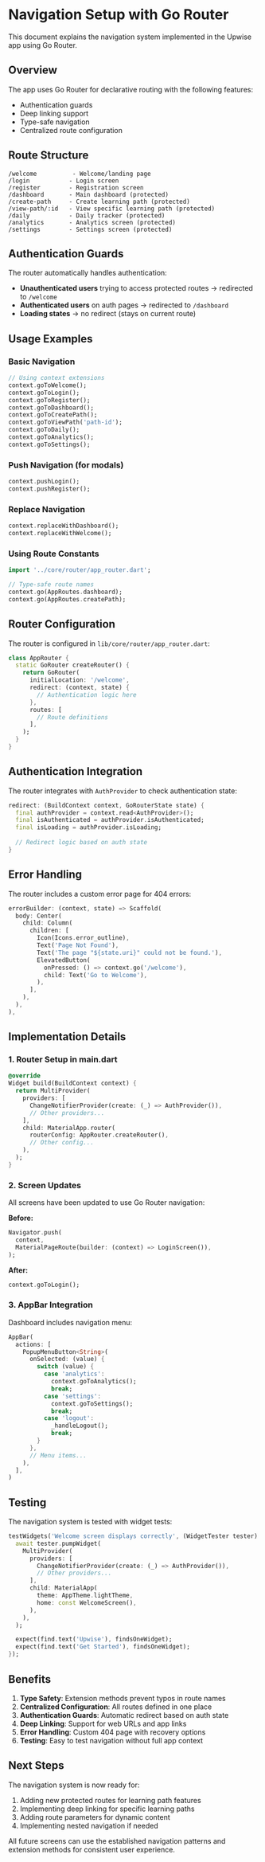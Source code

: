 # Navigation Setup with Go Router

This document explains the navigation system implemented in the Upwise app using Go Router.

## Overview

The app uses Go Router for declarative routing with the following features:
- Authentication guards
- Deep linking support
- Type-safe navigation
- Centralized route configuration

## Route Structure

```
/welcome          - Welcome/landing page
/login           - Login screen
/register        - Registration screen
/dashboard       - Main dashboard (protected)
/create-path     - Create learning path (protected)
/view-path/:id   - View specific learning path (protected)
/daily           - Daily tracker (protected)
/analytics       - Analytics screen (protected)
/settings        - Settings screen (protected)
```

## Authentication Guards

The router automatically handles authentication:

- **Unauthenticated users** trying to access protected routes → redirected to `/welcome`
- **Authenticated users** on auth pages → redirected to `/dashboard`
- **Loading states** → no redirect (stays on current route)

## Usage Examples

### Basic Navigation

```dart
// Using context extensions
context.goToWelcome();
context.goToLogin();
context.goToRegister();
context.goToDashboard();
context.goToCreatePath();
context.goToViewPath('path-id');
context.goToDaily();
context.goToAnalytics();
context.goToSettings();
```

### Push Navigation (for modals)

```dart
context.pushLogin();
context.pushRegister();
```

### Replace Navigation

```dart
context.replaceWithDashboard();
context.replaceWithWelcome();
```

### Using Route Constants

```dart
import '../core/router/app_router.dart';

// Type-safe route names
context.go(AppRoutes.dashboard);
context.go(AppRoutes.createPath);
```

## Router Configuration

The router is configured in `lib/core/router/app_router.dart`:

```dart
class AppRouter {
  static GoRouter createRouter() {
    return GoRouter(
      initialLocation: '/welcome',
      redirect: (context, state) {
        // Authentication logic here
      },
      routes: [
        // Route definitions
      ],
    );
  }
}
```

## Authentication Integration

The router integrates with `AuthProvider` to check authentication state:

```dart
redirect: (BuildContext context, GoRouterState state) {
  final authProvider = context.read<AuthProvider>();
  final isAuthenticated = authProvider.isAuthenticated;
  final isLoading = authProvider.isLoading;
  
  // Redirect logic based on auth state
}
```

## Error Handling

The router includes a custom error page for 404 errors:

```dart
errorBuilder: (context, state) => Scaffold(
  body: Center(
    child: Column(
      children: [
        Icon(Icons.error_outline),
        Text('Page Not Found'),
        Text('The page "${state.uri}" could not be found.'),
        ElevatedButton(
          onPressed: () => context.go('/welcome'),
          child: Text('Go to Welcome'),
        ),
      ],
    ),
  ),
),
```

## Implementation Details

### 1. Router Setup in main.dart

```dart
@override
Widget build(BuildContext context) {
  return MultiProvider(
    providers: [
      ChangeNotifierProvider(create: (_) => AuthProvider()),
      // Other providers...
    ],
    child: MaterialApp.router(
      routerConfig: AppRouter.createRouter(),
      // Other config...
    ),
  );
}
```

### 2. Screen Updates

All screens have been updated to use Go Router navigation:

**Before:**
```dart
Navigator.push(
  context,
  MaterialPageRoute(builder: (context) => LoginScreen()),
);
```

**After:**
```dart
context.goToLogin();
```

### 3. AppBar Integration

Dashboard includes navigation menu:

```dart
AppBar(
  actions: [
    PopupMenuButton<String>(
      onSelected: (value) {
        switch (value) {
          case 'analytics':
            context.goToAnalytics();
            break;
          case 'settings':
            context.goToSettings();
            break;
          case 'logout':
            _handleLogout();
            break;
        }
      },
      // Menu items...
    ),
  ],
)
```

## Testing

The navigation system is tested with widget tests:

```dart
testWidgets('Welcome screen displays correctly', (WidgetTester tester) async {
  await tester.pumpWidget(
    MultiProvider(
      providers: [
        ChangeNotifierProvider(create: (_) => AuthProvider()),
        // Other providers...
      ],
      child: MaterialApp(
        theme: AppTheme.lightTheme,
        home: const WelcomeScreen(),
      ),
    ),
  );

  expect(find.text('Upwise'), findsOneWidget);
  expect(find.text('Get Started'), findsOneWidget);
});
```

## Benefits

1. **Type Safety**: Extension methods prevent typos in route names
2. **Centralized Configuration**: All routes defined in one place
3. **Authentication Guards**: Automatic redirect based on auth state
4. **Deep Linking**: Support for web URLs and app links
5. **Error Handling**: Custom 404 page with recovery options
6. **Testing**: Easy to test navigation without full app context

## Next Steps

The navigation system is now ready for:
1. Adding new protected routes for learning path features
2. Implementing deep linking for specific learning paths
3. Adding route parameters for dynamic content
4. Implementing nested navigation if needed

All future screens can use the established navigation patterns and extension methods for consistent user experience.
